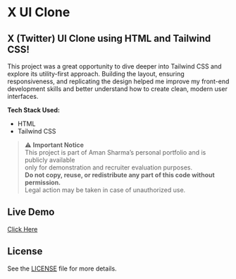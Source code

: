 # X UI Clone 

 ## X (Twitter) UI Clone using HTML and Tailwind CSS!
This project was a great opportunity to dive deeper into Tailwind CSS and explore its utility-first approach. Building the layout, ensuring responsiveness, and replicating the design helped me improve my front-end development skills and better understand how to create clean, modern user interfaces.

**Tech Stack Used:**
- HTML
- Tailwind CSS

> ⚠️ **Important Notice**  
> This project is part of Aman Sharma’s personal portfolio and is publicly available  
> only for demonstration and recruiter evaluation purposes.  
> **Do not copy, reuse, or redistribute any part of this code without permission.**  
> Legal action may be taken in case of unauthorized use.

## Live Demo
[Click Here](https://x-ui-clone-kohl.vercel.app/)

## License
See the [LICENSE](./LICENSE) file for more details.
